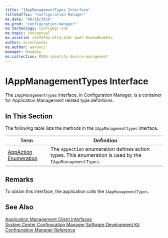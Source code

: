 ```yaml
---
title: "IAppManagementTypes Interface"
titleSuffix: "Configuration Manager"
ms.date: "09/20/2016"
ms.prod: "configuration-manager"
ms.technology: configmgr-sdk
ms.topic: conceptual
ms.assetid: c2d7d78a-bf14-43dc-bad7-8eeba0bab91a
author: aczechowski
ms.author: aaroncz
manager: dougeby
ms.collection: M365-identity-device-management
---
```

# IAppManagementTypes Interface
The `IAppManagementTypes` interface, in Configuration Manager, is a container for Application Management related type definitions.  

## In This Section  
 The following table lists the methods in the `IAppManagementTypes` interface.  

|Term|Definition|  
|----------|----------------|  
|[AppAction Enumeration](../../../../../develop/reference/core/clients/client-classes/appaction-enumeration.md)|The `AppAction` enumeration defines action types. This enumeration is used by the `IAppManagementTypes`.|  

## Remarks  
 To obtain this interface, the application calls the `IAppManagementTypes`.  

## See Also  
 [Application Management Client Interfaces](../../../../../develop/reference/core/clients/client-classes/application-management-client-interfaces.md)   
 [System Center Configuration Manager Software Development Kit](../../../../../develop/core/misc/system-center-configuration-manager-sdk.md)   
 [Configuration Manager Reference](../../../../../develop/reference/configuration-manager-reference.md)
